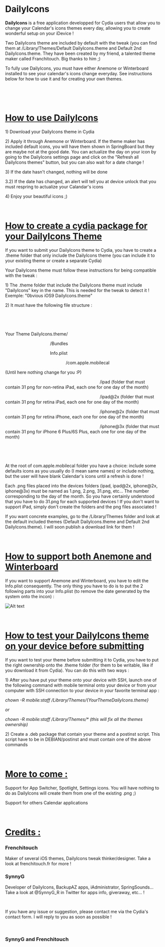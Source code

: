 # DailyIcons
<p><strong>DailyIcons</strong> is a free application developped for Cydia users that allow you to change your Calendar's icons themes every day, allowing you to create wonderful setup on your iDevice !</p>

<p>Two DailyIcons theme are included by default with the tweak (you can find them at /Library/Themes/Default DailyIcons.theme and Default 2nd DailyIcons.theme. They have been created by my friend, a talented theme maker called Franchitouch. Big thanks to him ;)</p>

<p>To fully use DailyIcons, you must have either Anemone or Winterboard installed to see your calendar's icons change everyday. See instructions below for how to use it and for creating your own themes.</p>

<p>&nbsp;</p>

<p>&nbsp;</p>

<h1><ins>How to use DailyIcons</ins></h1>

<p>1) Download your DailyIcons theme in Cydia</p>

<p>2) Apply it through Anemone or Winterboard. If the theme maker has included default icons, you will have them shown in SpringBoard but they are maybe not at the good date. You can actualize the day on your icon by going to the DailyIcons settings page and click on the "Refresh all DailyIcons themes" button, but you can also wait for a date change !</p>

<p>3) If the date hasn't changed, nothing will be done</p>
<p>3.2) If the date has changed, an alert will tell you at device unlock that you must respring to actualize your Calandar's icons</p>

<p>4) Enjoy your beautiful icons ;)</p>

<p>&nbsp;</p>

<h1><ins>How to create a cydia package for your DailyIcons Theme</ins></h1>

<p>If you want to submit your DailyIcons theme to Cydia, you have to create a .theme folder that only include the DailyIcons theme (you can include it to your existing theme or create a separate Cydia)</p>

<p>Your DailyIcons theme must follow these instructions for being compatible with the tweak :</p>

<p>1) The .theme folder that include the DailyIcons theme must include "DailyIcons" key in the name. This is needed for the tweak to detect it ! Exemple: "0bvious iOS9 DailyIcons.theme"</p>

<p>2) It must have the following file structure :</p>

<p>&nbsp;</p>

<p>&nbsp;</p>

<p>Your Theme DailyIcons.theme/</p>

<p>&nbsp;&nbsp;&nbsp;&nbsp;&nbsp;&nbsp;&nbsp;&nbsp;&nbsp;&nbsp;&nbsp;&nbsp;&nbsp;&nbsp;&nbsp;&nbsp;&nbsp;&nbsp;&nbsp;&nbsp;&nbsp;&nbsp;&nbsp;&nbsp;&nbsp;&nbsp;&nbsp;&nbsp;&nbsp;&nbsp;&nbsp;&nbsp;&nbsp;&nbsp;&nbsp;&nbsp; /Bundles</p>

<p>&nbsp;&nbsp;&nbsp;&nbsp;&nbsp;&nbsp;&nbsp;&nbsp;&nbsp;&nbsp;&nbsp;&nbsp;&nbsp;&nbsp;&nbsp;&nbsp;&nbsp;&nbsp;&nbsp;&nbsp;&nbsp;&nbsp;&nbsp;&nbsp;&nbsp;&nbsp;&nbsp;&nbsp;&nbsp;&nbsp;&nbsp;&nbsp;&nbsp;&nbsp;&nbsp;&nbsp; Info.plist</p>

<p>&nbsp;&nbsp;&nbsp;&nbsp;&nbsp;&nbsp;&nbsp;&nbsp;&nbsp;&nbsp;&nbsp;&nbsp;&nbsp;&nbsp;&nbsp;&nbsp;&nbsp;&nbsp;&nbsp;&nbsp;&nbsp;&nbsp;&nbsp;&nbsp;&nbsp;&nbsp;&nbsp;&nbsp;&nbsp;&nbsp;&nbsp;&nbsp;&nbsp;&nbsp;&nbsp;&nbsp;&nbsp;&nbsp;&nbsp;&nbsp;&nbsp;&nbsp;&nbsp;&nbsp;&nbsp;&nbsp;&nbsp;&nbsp;&nbsp; /com.apple.mobilecal</p>

<p>(Until here nothing change for you :P)</p>

<p>&nbsp;&nbsp;&nbsp;&nbsp;&nbsp;&nbsp;&nbsp;&nbsp;&nbsp;&nbsp;&nbsp;&nbsp;&nbsp;&nbsp;&nbsp;&nbsp;&nbsp;&nbsp;&nbsp;&nbsp;&nbsp;&nbsp;&nbsp;&nbsp;&nbsp;&nbsp;&nbsp;&nbsp;&nbsp;&nbsp;&nbsp;&nbsp;&nbsp;&nbsp;&nbsp;&nbsp;&nbsp;&nbsp;&nbsp;&nbsp;&nbsp;&nbsp;&nbsp;&nbsp;&nbsp;&nbsp;&nbsp;&nbsp;&nbsp;&nbsp;&nbsp;&nbsp;&nbsp;&nbsp;&nbsp;&nbsp;&nbsp;&nbsp;&nbsp;&nbsp;&nbsp;&nbsp;&nbsp;&nbsp;&nbsp;&nbsp;&nbsp;&nbsp;&nbsp;&nbsp;&nbsp;&nbsp;&nbsp;&nbsp;&nbsp;&nbsp;&nbsp; /ipad (folder that must contain 31 png for non-retina iPad, each one for one day of the month)</p>

<p>&nbsp;&nbsp;&nbsp;&nbsp;&nbsp;&nbsp;&nbsp;&nbsp;&nbsp;&nbsp;&nbsp;&nbsp;&nbsp;&nbsp;&nbsp;&nbsp;&nbsp;&nbsp;&nbsp;&nbsp;&nbsp;&nbsp;&nbsp;&nbsp;&nbsp;&nbsp;&nbsp;&nbsp;&nbsp;&nbsp;&nbsp;&nbsp;&nbsp;&nbsp;&nbsp;&nbsp;&nbsp;&nbsp;&nbsp;&nbsp;&nbsp;&nbsp;&nbsp;&nbsp;&nbsp;&nbsp;&nbsp;&nbsp;&nbsp;&nbsp;&nbsp;&nbsp;&nbsp;&nbsp;&nbsp;&nbsp;&nbsp;&nbsp;&nbsp;&nbsp;&nbsp;&nbsp;&nbsp;&nbsp;&nbsp;&nbsp;&nbsp;&nbsp;&nbsp;&nbsp;&nbsp;&nbsp;&nbsp;&nbsp;&nbsp;&nbsp;&nbsp; /ipad@2x (folder that must contain 31 png for retina iPad, each one for one day of the month)</p>

<p>&nbsp;&nbsp;&nbsp;&nbsp;&nbsp;&nbsp;&nbsp;&nbsp;&nbsp;&nbsp;&nbsp;&nbsp;&nbsp;&nbsp;&nbsp;&nbsp;&nbsp;&nbsp;&nbsp;&nbsp;&nbsp;&nbsp;&nbsp;&nbsp;&nbsp;&nbsp;&nbsp;&nbsp;&nbsp;&nbsp;&nbsp;&nbsp;&nbsp;&nbsp;&nbsp;&nbsp;&nbsp;&nbsp;&nbsp;&nbsp;&nbsp;&nbsp;&nbsp;&nbsp;&nbsp;&nbsp;&nbsp;&nbsp;&nbsp;&nbsp;&nbsp;&nbsp;&nbsp;&nbsp;&nbsp;&nbsp;&nbsp;&nbsp;&nbsp;&nbsp;&nbsp;&nbsp;&nbsp;&nbsp;&nbsp;&nbsp;&nbsp;&nbsp;&nbsp;&nbsp;&nbsp;&nbsp;&nbsp;&nbsp;&nbsp;&nbsp;&nbsp; /iphone@2x (folder that must contain 31 png for retina iPhone, each one for one day of the month)</p>

<p>&nbsp;&nbsp;&nbsp;&nbsp;&nbsp;&nbsp;&nbsp;&nbsp;&nbsp;&nbsp;&nbsp;&nbsp;&nbsp;&nbsp;&nbsp;&nbsp;&nbsp;&nbsp;&nbsp;&nbsp;&nbsp;&nbsp;&nbsp;&nbsp;&nbsp;&nbsp;&nbsp;&nbsp;&nbsp;&nbsp;&nbsp;&nbsp;&nbsp;&nbsp;&nbsp;&nbsp;&nbsp;&nbsp;&nbsp;&nbsp;&nbsp;&nbsp;&nbsp;&nbsp;&nbsp;&nbsp;&nbsp;&nbsp;&nbsp;&nbsp;&nbsp;&nbsp;&nbsp;&nbsp;&nbsp;&nbsp;&nbsp;&nbsp;&nbsp;&nbsp;&nbsp;&nbsp;&nbsp;&nbsp;&nbsp;&nbsp;&nbsp;&nbsp;&nbsp;&nbsp;&nbsp;&nbsp;&nbsp;&nbsp;&nbsp;&nbsp;&nbsp; /iphone@3x (folder that must contain 31 png for iPhone 6 Plus/6S Plus, each one for one day of the month)</p>

<p>&nbsp;</p>

<p>&nbsp;</p>

<p>At the root of com.apple.mobilecal folder you have a choice: include some defaults icons as you usually do (I mean same names) or include nothing, but the user will have blank Calendar's icons until a refresh is done !</p>

<p>Each .png files placed into the devices folders (ipad, ipad@2x, iphone@2x, iphone@3x) must be named as 1.png, 2.png, 31.png, etc... The number corresponding to the day of the month. So you have certainly understood that you have to do 31.png for each supported devices ! If you don't want to support iPad, simply don't create the folders and the png files associated !</p>

<p>If you want concrete examples, go to the /Library/Themes folder and look at the default included themes (Default DailyIcons.theme and Default 2nd DailyIcons.theme). I will soon publish a download link for them !</p>

<p>&nbsp;</p>

<h1><ins>How to support both Anemone and Winterboard</ins></h1>

<p>If you want to support Anemone and Winterboard, you have to edit the Info.plist consequently. The only thing you have to do is to put the 2 following parts into your Info.plist (to remove the date generated by the system onto the incon) :</p>

![Alt text](http://i.imgur.com/DgpGLRf.png)

<p>&nbsp;</p>

<h1><ins>How to test your DailyIcons theme on your device before submitting</ins></h1>

<p>If you want to test your theme before submitting it to Cydia, you have to put the right ownership onto the .theme folder (for them to be writable, like if you download it from Cydia). You can do this with two ways : </p>

<p>1) After you have put your theme onto your device with SSH, launch one of the following command with mobile terminal onto your device or from your computer with SSH connection to your device in your favorite terminal app :</p>
<i>chown -R mobile:staff /Library/Themes/{YourThemeDailyIcons.theme}</i>

<i>or</i>

<i>chown -R mobile:staff /Library/Themes/* (this will fix all the themes ownership)</i>

<p>2) Create a .deb package that contain your theme and a postinst script. This script have to be in DEBIAN/postinst and must contain one of the above commands</p>

<p>&nbsp;</p>

<h1><ins>More to come :</ins></h1>

<p>Support for App Switcher, Spotlight, Settings icons. You will have nothing to do as DailyIcons will create them from one of the existing .png ;)</p>

<p>Support for others Calendar applications</p>

<p>&nbsp;</p>

<h1><ins>Credits :</ins></h1>

<h3>Frenchitouch</h3>

<p>Maker of several iOS themes, DailyIcons tweak thinker/designer. Take a look at frenchitouch.fr for more !</p>

<h3>SynnyG</h3>

<p>Developer of DailyIcons, BackupAZ apps, iAdministrator, SpringSounds... Take a look at @SynnyG_R in Twitter for apps info, giveraway, etc... !</p>

<p>&nbsp;</p>

<p>If you have any issue or suggestion, please contact me via the Cydia's contact form. I will reply to you as soon as possible !</p>

<p>&nbsp;</p>

<h3>SynnyG and Frenchitouch</h3>
